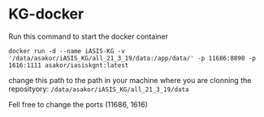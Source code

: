 # KG-docker

Run this command to start the docker container

`docker run -d --name iASIS-KG -v '/data/asakor/iASIS_KG/all_21_3_19/data:/app/data/' -p 11686:8890 -p 1616:1111 asakor/iasiskgnt:latest`

change this path to the path in your machine where you are clonning the reposityory:
`/data/asakor/iASIS_KG/all_21_3_19/data`


Fell free to change the ports (11686, 1616)
